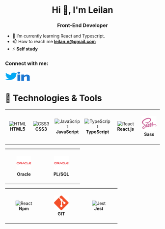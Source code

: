<h1 align="center">Hi 👋, I'm Leilan</h1>
<!-- <div>
<img align="left" alt="girl coding" width="335" src="https://media.giphy.com/media/hpXdHPfFI5wTABdDx9/giphy.gif">
</div> -->
  
<h3 align="center">Front-End Developer</h3> 


- 🌱 I’m currently learning React and Typescript.
- 📫 How to reach me **leilan.n@gmail.com**
- ⚡ **Self study**

  
<h3 align="left">Connect with me:</h3>
<p align="left">
<a href="https://twitter.com/NaLeilan" target="blank"><img align="center" src="https://raw.githubusercontent.com/teamedwardforever/Readme-Generator/71f25dd8b98329b168142a6b782a107b75eab178/svg/Social/twitter.svg" alt="NaLeilan" height="30" width="40" /></a><a href="https://linkedin.com/in/leilannaeimi" target="blank"><img align="center" src="https://raw.githubusercontent.com/teamedwardforever/Readme-Generator/71f25dd8b98329b168142a6b782a107b75eab178/svg/Social/linked-in-alt.svg" alt="leilannaeimi" height="30" width="40" /></a></p>

# 🔧 Technologies & Tools

<table>
  <tr>
    <td align="center" height="108" width="108">
      <img
        src="https://cdn.jsdelivr.net/gh/devicons/devicon/icons/html5/html5-plain.svg"
        width="48"
        height="48"
        alt="HTML"
      />
      <br /><strong>HTML5</strong>
    </td>
    <td align="center" height="108" width="108">
      <img
        src="https://cdn.jsdelivr.net/gh/devicons/devicon/icons/css3/css3-plain.svg"
        width="48"
        height="48"
        alt="CSS3"
      />
      <br /><strong>CSS3</strong>
    </td>
    <td align="center" height="108" width="108">
      <img
        src="https://cdn.jsdelivr.net/gh/devicons/devicon/icons/javascript/javascript-plain.svg"
        width="48"
        height="48"
        alt="JavaScript"
      />
      <br /><strong>JavaScript</strong>
      </td>
       <td align="center" height="108" width="108">
      <img
        src="https://upload.wikimedia.org/wikipedia/commons/thumb/4/4c/Typescript_logo_2020.svg/1024px-Typescript_logo_2020.svg.png"
        width="48"
        height="48"
        alt="TypeScript"
      />
      <br /><strong>TypeScript</strong>
      </td>
    <td align="center" height="108" width="108">
      <img
        src="https://cdn.jsdelivr.net/gh/devicons/devicon/icons/react/react-original.svg"
        width="48"
        height="48"
        alt="React"
      />
      <br /><strong>React.js</strong>
      </td>
      <td align="center" height="108" width="108">
      <img
        src="https://github.com/devicons/devicon/blob/v2.15.1/icons/sass/sass-original.svg"
        width="48"
        height="48"
        alt="React"
      />
      <br /><strong>Sass</strong>
      </td>
  </tr>
</table>

  <table>
  <tr>
     <td align="center" height="108" width="108">
    <img
        src="https://github.com/devicons/devicon/blob/v2.15.1/icons/oracle/oracle-original.svg"
        width="48"
        height="48"
        alt="React"
      />
      <br /><strong>Oracle</strong>
      </td>
      <td align="center" height="108" width="108">
   <img
        src="https://github.com/devicons/devicon/blob/v2.15.1/icons/oracle/oracle-original.svg"
        width="48"
        height="48"
        alt="React"
      />
      <br /><strong>PL/SQL</strong>
      </td>
      </tr>
</table>


  <table>
  <tr>
    <td align="center" height="108" width="108"> 
   <img
        src="https://cdn.jsdelivr.net/gh/devicons/devicon/icons/npm/npm-original-wordmark.svg"
         width="48"
        height="48"
        alt="React"
      />
      <br /><strong>Npm</strong>
      </td>
     <td align="center" height="108" width="108">
   <img
        src="https://github.com/devicons/devicon/blob/v2.15.1/icons/git/git-original.svg"
        width="48"
        height="48"
        alt="React"
      />
      <br /><strong>GIT</strong>
      </td>
    <td align="center" height="108" width="108">
      <img
        src="https://cdn.jsdelivr.net/gh/devicons/devicon/icons/jest/jest-plain.svg"
        width="48"
        height="48"
        alt="Jest"
      />
      <br /><strong>Jest</strong>
    </td>
      </tr>
</table>

 
